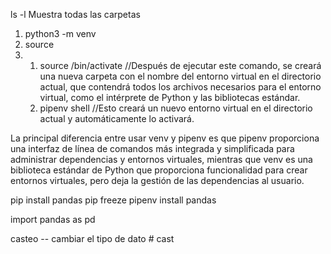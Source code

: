 ls -l
Muestra todas las carpetas


1. python3 -m venv <nombre del entorno virtual>
2. source <directorio>
3. 
   1. source <nombre del entorno virtual>/bin/activate //Después de ejecutar este comando, se creará una nueva carpeta con el nombre del entorno virtual en el directorio actual, que contendrá todos los archivos necesarios para el entorno virtual, como el intérprete de Python y las bibliotecas estándar.
   2. pipenv shell //Esto creará un nuevo entorno virtual en el directorio actual y automáticamente lo activará.




La principal diferencia entre usar venv y pipenv es que pipenv proporciona una interfaz de línea de comandos más integrada y simplificada para administrar dependencias y entornos virtuales, mientras que venv es una biblioteca estándar de Python que proporciona funcionalidad para crear entornos virtuales, pero deja la gestión de las dependencias al usuario.


pip install pandas
pip freeze
pipenv install pandas

import pandas as pd

casteo -- cambiar el tipo de dato # cast
